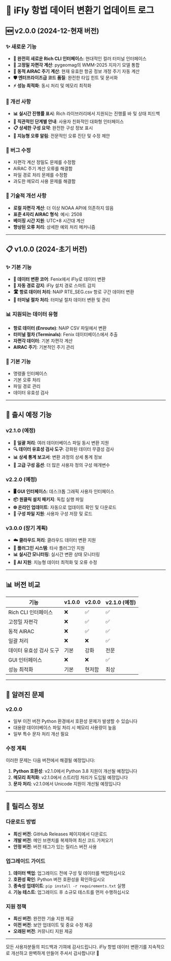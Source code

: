 # 📝 iFly 항법 데이터 변환기 업데이트 로그

## 🆕 v2.0.0 (2024-12-현재 버전)

### ✨ 새로운 기능
- **🎨 완전히 새로운 Rich CLI 인터페이스**: 현대적인 컬러 터미널 인터페이스
- **🧭 고정밀 자편각 계산**: pygeomag의 WMM-2025 지자기 모델 통합
- **📅 동적 AIRAC 주기 계산**: 현재 유효한 항공 정보 개정 주기 자동 계산
- **🛡️ 엔터프라이즈급 코드 품질**: 완전한 타입 힌트 및 문서화
- **⚡ 성능 최적화**: 동시 처리 및 메모리 최적화

### 🔧 개선 사항
- **📊 실시간 진행률 표시**: Rich 라이브러리에서 지원되는 진행률 바 및 상태 피드백
- **🎯 직관적인 단계별 안내**: 사용자 친화적인 대화형 인터페이스
- **📋 상세한 구성 요약**: 완전한 구성 정보 표시
- **🚨 지능형 오류 알림**: 전문적인 오류 진단 및 수정 제안

### 🐛 버그 수정
- 자편각 계산 정밀도 문제를 수정함
- AIRAC 주기 계산 오류를 해결함
- 파일 경로 처리 문제를 수정함
- 과도한 메모리 사용 문제를 해결함

### 🔄 기술적 개선 사항
- **로컬 자편각 계산**: 더 이상 NOAA API에 의존하지 않음
- **표준 4자리 AIRAC 형식**: 예시: 2508
- **베이징 시간 지원**: UTC+8 시간대 계산
- **향상된 오류 처리**: 상세한 예외 처리 메커니즘

---

## 📋 v1.0.0 (2024-초기 버전)

### ✨ 기본 기능
- **🔄 데이터 변환 코어**: Fenix에서 iFly로 데이터 변환
- **📁 자동 경로 감지**: iFly 설치 경로 스마트 감지
- **🛣️ 항로 데이터 처리**: NAIP RTE_SEG.csv 항로 구간 데이터 변환
- **🏢 터미널 절차 처리**: 터미널 절차 데이터 변환 및 관리

### 📊 지원되는 데이터 유형
- **항로 데이터 (Enroute)**: NAIP CSV 파일에서 변환
- **터미널 절차 (Terminals)**: Fenix 데이터베이스에서 추출
- **자편각 데이터**: 기본 자편각 계산
- **AIRAC 주기**: 기본적인 주기 관리

### 🔧 기본 기능
- 명령줄 인터페이스
- 기본 오류 처리
- 파일 경로 관리
- 데이터 유효성 검사

---

## 🚀 출시 예정 기능

### v2.1.0 (예정)
- **🎯 일괄 처리**: 여러 데이터베이스 파일 동시 변환 지원
- **🔍 데이터 유효성 검사 도구**: 강화된 데이터 무결성 검사
- **📊 상세 통계 보고서**: 변환 과정의 상세 통계 정보
- **🔧 고급 구성 옵션**: 더 많은 사용자 정의 구성 매개변수

### v2.2.0 (예정)
- **🖥️ GUI 인터페이스**: 데스크톱 그래픽 사용자 인터페이스
- **📦 원클릭 설치 패키지**: 독립 실행 파일
- **🌐 온라인 업데이트**: 자동으로 업데이트 확인 및 다운로드
- **📝 구성 파일 지원**: 사용자 구성 저장 및 로드

### v3.0.0 (장기 계획)
- **☁️ 클라우드 처리**: 클라우드 데이터 변환 지원
- **🔌 플러그인 시스템**: 타사 플러그인 지원
- **📊 실시간 모니터링**: 실시간 변환 상태 모니터링
- **🤖 AI 지원**: 지능형 데이터 최적화 및 오류 수정

---

## 📊 버전 비교

| 기능             | v1.0.0 | v2.0.0 | v2.1.0 (예정) |
|------------------|--------|--------|---------------|
| Rich CLI 인터페이스 | ❌     | ✅     | ✅             |
| 고정밀 자편각      | ❌     | ✅     | ✅             |
| 동적 AIRAC         | ❌     | ✅     | ✅             |
| 일괄 처리          | ❌     | ❌     | ✅             |
| 데이터 유효성 검사 도구 | 기본   | 강화   | 전문           |
| GUI 인터페이스     | ❌     | ❌     | ✅             |
| 성능 최적화        | 기본   | 현저함 | 최상           |

---

## 🐛 알려진 문제

### v2.0.0
- 일부 이전 버전 Python 환경에서 호환성 문제가 발생할 수 있습니다
- 대용량 데이터베이스 파일 처리 시 메모리 사용량이 높음
- 일부 특수 문자 처리 개선 필요

### 수정 계획
이러한 문제는 다음 버전에서 해결될 예정입니다:
1. **Python 호환성**: v2.1.0에서 Python 3.8 지원이 개선될 예정입니다
2. **메모리 최적화**: v2.1.0에서 스트리밍 처리가 도입될 예정입니다
3. **문자 처리**: v2.1.0에서 Unicode 지원이 개선될 예정입니다

---

## 📢 릴리스 정보

### 다운로드 방법
- **최신 버전**: GitHub Releases 페이지에서 다운로드
- **개발 버전**: 메인 브랜치를 복제하여 최신 코드 가져오기
- **안정 버전**: 버전 태그가 있는 릴리스 버전 사용

### 업그레이드 가이드
1. **데이터 백업**: 업그레이드 전에 구성 및 데이터를 백업하십시오
2. **호환성 확인**: Python 버전 호환성을 확인하십시오
3. **종속성 업데이트**: `pip install -r requirements.txt` 실행
4. **기능 테스트**: 업그레이드 후 소규모 테스트를 먼저 수행하십시오

### 지원 정책
- **최신 버전**: 완전한 기술 지원 제공
- **이전 버전**: 보안 업데이트 및 중요 수정 제공
- **오래된 버전**: 커뮤니티 지원 제공

---

모든 사용자분들의 피드백과 기여에 감사드립니다. iFly 항법 데이터 변환기를 지속적으로 개선하고 완벽하게 만들어 주셔서 감사합니다! 🙏